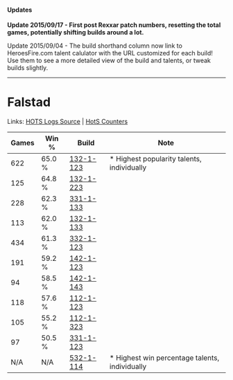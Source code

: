 #### Updates
**Update 2015/09/17 - First post Rexxar patch numbers, resetting the total games, potentially shifting builds around a lot.**

Update 2015/09/04 - The build shorthand column now link to HeroesFire.com talent calulator with the URL customized for each build!  
Use them to see a more detailed view of the build and talents, or tweak builds slightly.

***

# Falstad

Links: [HOTS Logs Source](https://www.hotslogs.com/Sitewide/HeroDetails?Hero=Falstad) | [HotS Counters](http://hotscounters.com/#/hero/Falstad)

Games  | Win %  | Build     | Note
-----  | -----  | -----     | ----
622    | 65.0 % | [132-1-123](http://www.heroesfire.com/hots/talent-calculator/falstad#hByZ) | * Highest popularity talents, individually
125    | 64.8 % | [132-1-223](http://www.heroesfire.com/hots/talent-calculator/falstad#hB-7) | 
228    | 62.3 % | [331-1-133](http://www.heroesfire.com/hots/talent-calculator/falstad#onoT) | 
113    | 62.0 % | [132-1-133](http://www.heroesfire.com/hots/talent-calculator/falstad#hByj) | 
434    | 61.3 % | [332-1-123](http://www.heroesfire.com/hots/talent-calculator/falstad#oqEZ) | 
191    | 59.2 % | [142-1-123](http://www.heroesfire.com/hots/talent-calculator/falstad#haN3) | 
94     | 58.5 % | [142-1-143](http://www.heroesfire.com/hots/talent-calculator/falstad#haNN) | 
118    | 57.6 % | [112-1-123](http://www.heroesfire.com/hots/talent-calculator/falstad#gR7Z) | 
105    | 55.2 % | [112-1-323](http://www.heroesfire.com/hots/talent-calculator/falstad#gRAh) | 
97     | 50.5 % | [331-1-123](http://www.heroesfire.com/hots/talent-calculator/falstad#onoJ) | 
N/A    | N/A    | [532-1-114](http://www.heroesfire.com/hots/talent-calculator/falstad#wSWQ) | * Highest win percentage talents, individually
